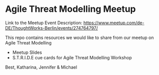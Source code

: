 # Agile Threat Modelling Meetup 

Link to the Meetup Event Description: https://www.meetup.com/de-DE/ThoughtWorks-Berlin/events/274764797/

This repo contains resources we would like to share from our meetup on Agile Threat Modelling
* Meetup Slides
* S.T.R.I.D.E cue cards for Agile Threat Modelling Workshop

Best,
Katharina, Jennifer & Michael
